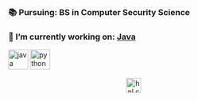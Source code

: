 ### 📚 Pursuing: BS in Computer Security Science
### 📑 I’m currently working on: [Java](https://github.com/hnlcory/ICS111/tree/master/Project4)

<p align="left"><img src="https://devicons.github.io/devicon/devicon.git/icons/java/java-original-wordmark.svg" alt="java" width="40" height="40"/> <img src="https://devicons.github.io/devicon/devicon.git/icons/python/python-original.svg" alt="python" width="40" height="40"/></p>

<p align="center">
<a href="https://instagram.com/hnl.cory" target="blank"><img align="center" src="https://cdn.jsdelivr.net/npm/simple-icons@3.0.1/icons/instagram.svg" alt="hnl.cory" height="30" width="30" /></a>
</p>

<!--
**hnlcory/hnlcory** is a ✨ _special_ ✨ repository because its `README.md` (this file) appears on your GitHub profile.

Here are some ideas to get you started:

- 🔭 I’m currently working on ...
- 🌱 I’m currently learning ...
- 👯 I’m looking to collaborate on ...
- 🤔 I’m looking for help with ...
- 💬 Ask me about ...
- 📫 How to reach me: ...
- 😄 Pronouns: ...
- ⚡ Fun fact: ...
-->

